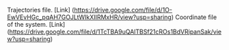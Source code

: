Trajectories file. [Link] (https://drive.google.com/file/d/1O-EwVEvHGc_pqAH7GOJLtWIkXIIRMxHR/view?usp=sharing)
Coordinate file of the system. [Link] (https://drive.google.com/file/d/1TcTBA9uQAlTBSf21cROs1BdVRipanSak/view?usp=sharing)

